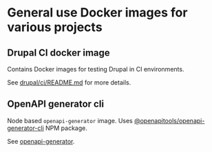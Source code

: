 # General use Docker images for various projects

## Drupal CI docker image

Contains Docker images for testing Drupal in CI environments.

See [drupal/ci/README.md](drupal/ci/README.md) for more details.

## OpenAPI generator cli

Node based `openapi-generator` image. Uses [@openapitools/openapi-generator-cli](https://www.npmjs.com/package/@openapitools/openapi-generator-cli) NPM package.

See [openapi-generator](README.md).

